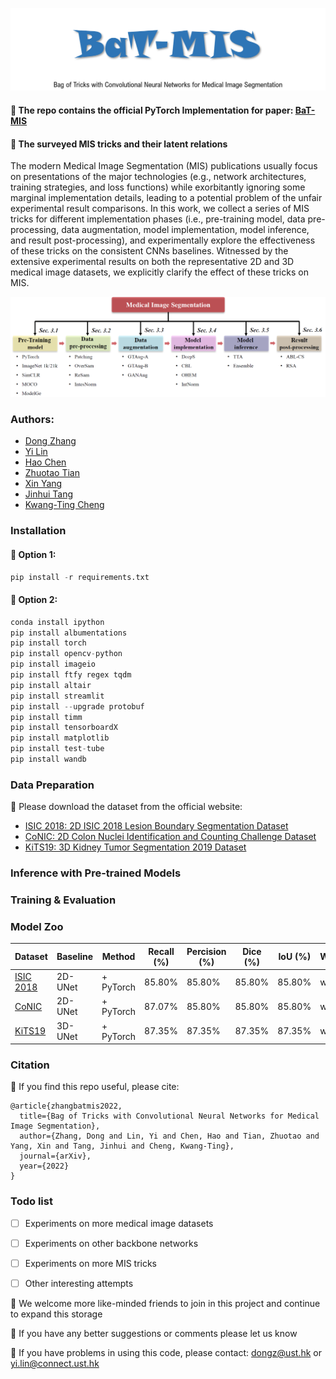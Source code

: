 [comment]: <> ()
![visualization](figures/logo.png)

#### 🌻 The repo contains the official PyTorch Implementation for paper: [BaT-MIS](https://arxiv.org/list/cs.CV/recent)

[comment]: <> ()
#### 🌻 The surveyed MIS tricks and their latent relations  
The modern Medical Image Segmentation (MIS) publications usually focus on presentations of the major technologies (e.g., network architectures, training strategies, and loss functions) while exorbitantly ignoring some marginal implementation details, leading to a potential problem of the unfair experimental result comparisons. In this work, we collect a series of MIS tricks for different implementation phases (i.e., pre-training model, data pre-processing, data augmentation, model implementation, model inference, and result post-processing), and experimentally explore the effectiveness of these tricks on the consistent CNNs baselines. Witnessed by the extensive experimental results on both the representative 2D and 3D medical image datasets, we explicitly clarify the effect of these tricks on MIS.

[comment]: <> ()
![visualization](figures/fig1.png)

###  Authors:
* [Dong Zhang](https://dongzhang89.github.io/)
* [Yi Lin](https://ianyilin.github.io/)
* [Hao Chen](https://cse.hkust.edu.hk/admin/people/faculty/profile/jhc)
* [Zhuotao Tian](https://scholar.google.com/citations?user=mEjhz-IAAAAJ&hl=zh-TW)
* [Xin Yang](https://scholar.google.com/citations?user=lsz8OOYAAAAJ&hl=zh-CN)
* [Jinhui Tang](https://scholar.google.com/citations?user=ByBLlEwAAAAJ&hl=zh-CN)
* [Kwang-Ting Cheng](https://seng.hkust.edu.hk/about/people/faculty/tim-kwang-ting-cheng)

### Installation
#### 🌻 Option 1: 
```python
pip install -r requirements.txt
```
#### 🌻 Option 2: 
```python
conda install ipython
pip install albumentations
pip install torch
pip install opencv-python
pip install imageio
pip install ftfy regex tqdm
pip install altair
pip install streamlit
pip install --upgrade protobuf
pip install timm
pip install tensorboardX
pip install matplotlib
pip install test-tube
pip install wandb
```

### Data Preparation
🌻 Please download the dataset from the official website:
* [ISIC 2018: 2D ISIC 2018 Lesion Boundary Segmentation Dataset](https://challenge.isic-archive.com/landing/2018/)
* [CoNIC: 2D Colon Nuclei Identification and Counting Challenge Dataset](https://conic-challenge.grand-challenge.org/)
* [KiTS19: 3D Kidney Tumor Segmentation 2019 Dataset](https://kits19.grand-challenge.org/data/)

### Inference with Pre-trained Models


### Training & Evaluation


### Model Zoo

Dataset  | Baseline | Method | Recall (%) | Percision (%) |  Dice (%) |  IoU (%) | Weight
------------- | ------------- | ------------- | ------------- | ------------- | ------------- | ------------- | -------------
[ISIC 2018](https://challenge.isic-archive.com/landing/2018/)  | 2D-UNet | + PyTorch | 85.80%  | 85.80%  | 85.80% | 85.80%  | weight
[CoNIC](https://conic-challenge.grand-challenge.org/)  | 2D-UNet | + PyTorch | 87.07%  | 85.80%   | 85.80% | 85.80% | weight 
[KiTS19](https://kits19.grand-challenge.org/data/) | 3D-UNet | + PyTorch  | 87.35% | 87.35%  | 87.35% | 87.35% | weight


### Citation
🌻 If you find this repo useful, please cite:
```
@article{zhangbatmis2022,
  title={Bag of Tricks with Convolutional Neural Networks for Medical Image Segmentation},
  author={Zhang, Dong and Lin, Yi and Chen, Hao and Tian, Zhuotao and Yang, Xin and Tang, Jinhui and Cheng, Kwang-Ting},
  journal={arXiv},
  year={2022}
}
```

### Todo list
- [ ] Experiments on more medical image datasets 

- [ ] Experiments on other backbone networks 

- [ ] Experiments on more MIS tricks

- [ ] Other interesting attempts


🌻 We welcome more like-minded friends to join in this project and continue to expand this storage

🌻 If you have any better suggestions or comments please let us know

🌻 If you have problems in using this code, please contact: dongz@ust.hk or yi.lin@connect.ust.hk
